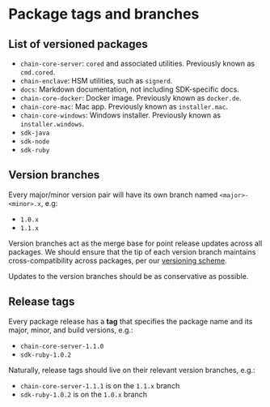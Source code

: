 # Package tags and branches

## List of versioned packages

- `chain-core-server`: `cored` and associated utilities. Previously known as `cmd.cored`.
- `chain-enclave`: HSM utilities, such as `signerd`.
- `docs`: Markdown documentation, not including SDK-specific docs.
- `chain-core-docker`: Docker image. Previously known as `docker.de`.
- `chain-core-mac`: Mac app. Previously known as `installer.mac`.
- `chain-core-windows`: Windows installer. Previously known as `installer.windows`.
- `sdk-java`
- `sdk-node`
- `sdk-ruby`

## Version branches

Every major/minor version pair will have its own branch named `<major>-<minor>.x`, e.g:

- `1.0.x`
- `1.1.x`

Version branches act as the merge base for point release updates across all packages. We should ensure that the tip of each version branch maintains cross-compatibility across packages, per our [versioning scheme](../core/reference/versioning.md).

Updates to the version branches should be as conservative as possible.

## Release tags

Every package release has a **tag** that specifies the package name and its major, minor, and build versions, e.g.:

- `chain-core-server-1.1.0`
- `sdk-ruby-1.0.2`

Naturally, release tags should live on their relevant version branches, e.g.:

- `chain-core-server-1.1.1` is on the `1.1.x` branch
- `sdk-ruby-1.0.2` is on the `1.0.x` branch
